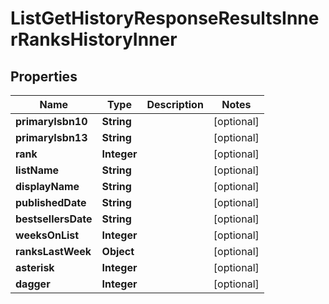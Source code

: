 

# ListGetHistoryResponseResultsInnerRanksHistoryInner


## Properties

| Name | Type | Description | Notes |
|------------ | ------------- | ------------- | -------------|
|**primaryIsbn10** | **String** |  |  [optional] |
|**primaryIsbn13** | **String** |  |  [optional] |
|**rank** | **Integer** |  |  [optional] |
|**listName** | **String** |  |  [optional] |
|**displayName** | **String** |  |  [optional] |
|**publishedDate** | **String** |  |  [optional] |
|**bestsellersDate** | **String** |  |  [optional] |
|**weeksOnList** | **Integer** |  |  [optional] |
|**ranksLastWeek** | **Object** |  |  [optional] |
|**asterisk** | **Integer** |  |  [optional] |
|**dagger** | **Integer** |  |  [optional] |



